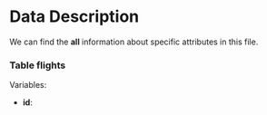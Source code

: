 # Data Description
We can find the **all** information about specific attributes in this file.

### Table **flights**

Variables:

- **id**: 